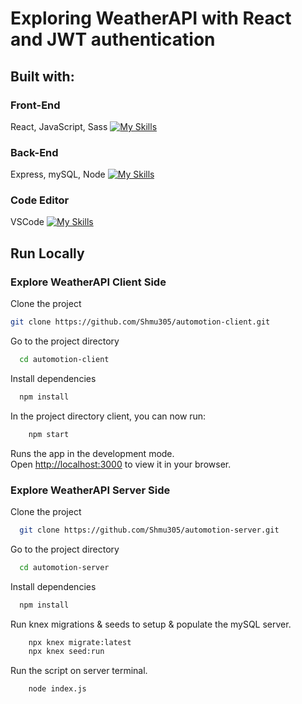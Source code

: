 # Exploring WeatherAPI with React and JWT authentication

## Built with: 

### Front-End
React, JavaScript, Sass
[![My Skills](https://skillicons.dev/icons?i=react,js,sass)](https://skillicons.dev/)

### Back-End
Express, mySQL, Node
[![My Skills](https://skillicons.dev/icons?i=express,mysql,nodejs)](https://skillicons.dev)

### Code Editor
VSCode
[![My Skills](https://skillicons.dev/icons?i=vscode)](https://skillicons.dev)



## Run Locally

### Explore WeatherAPI Client Side
Clone the project

```bash
git clone https://github.com/Shmu305/automotion-client.git
```

Go to the project directory

```bash
  cd automotion-client
```

Install dependencies

```bash
  npm install
```

In the project directory client, you can now run:

```bash
    npm start
```
Runs the app in the development mode.\
Open [http://localhost:3000](http://localhost:3000) to view it in your browser.

### Explore WeatherAPI Server Side
Clone the project

```bash
  git clone https://github.com/Shmu305/automotion-server.git
```

Go to the project directory

```bash
  cd automotion-server
```

Install dependencies

```bash
  npm install
```

Run knex migrations & seeds to setup & populate the mySQL server.
```bash
    npx knex migrate:latest
    npx knex seed:run
```

Run the script on server terminal.
```bash
    node index.js
```

